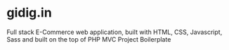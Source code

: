 # gidig.in
Full stack E-Commerce web application, built with HTML, CSS, Javascript, Sass and built on the top of PHP MVC Project Boilerplate
